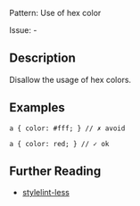 Pattern: Use of hex color

Issue: -

## Description

Disallow the usage of hex colors.

## Examples

```less
a { color: #fff; } // ✗ avoid

a { color: red; } // ✓ ok
```

## Further Reading

* [stylelint-less](https://github.com/stylelint-less/stylelint-less/tree/main/packages/stylelint-less/src/rules/color-no-hex)